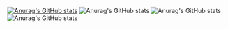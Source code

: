 [![Anurag's GitHub stats](https://github-readme-stats.vercel.app/api?username=haseebusman0305)](https://github.com/anuraghazra/github-readme-stats)
![Anurag's GitHub stats](https://github-readme-stats.vercel.app/api?username=haseebusman0305&show=reviews,discussions_started,discussions_answered,prs_merged,prs_merged_percentage)
![Anurag's GitHub stats](https://github-readme-stats.vercel.app/api?username=haseebusman0305&show_icons=true)
![Anurag's GitHub stats](https://github-readme-stats.vercel.app/api?username=haseebusman0305&show_icons=true&theme=radical)

